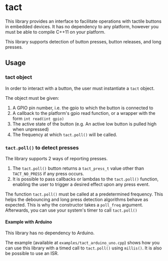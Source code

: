 # tact
This library provides an interface to facilitate operations with tactile buttons in embedded devices. It has no dependency to any platform, however you must be able to compile C++11 on your platform.

This library supports detection of button presses, button releases, and long presses.

## Usage
### tact object
In order to interact with a button, the user must instantiate a `tact` object.

The object must be given:
1. A GPIO pin number, i.e. the gpio to which the button is connected to
2. A callback to the platform's gpio read function, or a wrapper with the form `int read(int gpio)`
3. The active state of the button (e.g. An active low button is pulled high when unpressed)
4. The frequency at which `tact.poll()` will be called.

### `tact.poll()` to detect presses

The library supports 2 ways of reporting presses.
1. The `tact.poll()` button returns a `tact_press_t` value other than `TACT_NO_PRESS` if any press occurs.
2. It is possible to pass callbacks or lambdas to the `tact.poll()` function, enabling the user to trigger a desired effect upon any press event.

The function `tact.poll()` must be called at a predetermined frequency. This helps the debouncing and long press detection algorithms behave as expected. This is why the constructor takes a `poll_freq` argument. Afterwards, you can use your system's timer to call `tact.poll()`

#### Example with Arduino

This library has no dependency to Arduino.

The example (available at `examples/tact_arduino_uno.cpp`) shows how you can use this library with a timed call to `tact.poll()` using `millis()`. It is also be possible to use an ISR.

